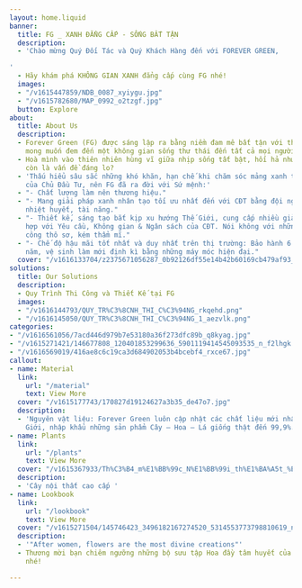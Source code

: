 ```yaml
---
layout: home.liquid
banner:
  title: FG _ XANH ĐẲNG CẤP - SỐNG BẤT TẬN
  description:
  - 'Chào mừng Quý Đối Tác và Quý Khách Hàng đến với FOREVER GREEN,

'
  - Hãy khám phá KHÔNG GIAN XANH đẳng cấp cùng FG nhé!
  images:
  - "/v1615447859/NDB_0087_xyiygu.jpg"
  - "/v1615782680/MAP_0992_o2tzgf.jpg"
  button: Explore
about:
  title: About Us
  description:
  - Forever Green (FG) được sáng lập ra bằng niềm đam mê bất tận với thiên nhiên,
    mong muốn đem đến một không gian sống thư thái đến tất cả mọi người.
  - Hoà mình vào thiên nhiên hùng vĩ giữa nhịp sống tất bật, hối hả như hiện nay có
    còn là vấn đề đáng lo?
  - 'Thấu hiểu sâu sắc những khó khăn, hạn chế khi chăm sóc mảng xanh tươi thật 100%
    của Chủ Đầu Tư, nên FG đã ra đời với Sứ mệnh:'
  - "- Chất lượng làm nên thương hiệu."
  - "- Mang giải pháp xanh nhân tạo tối ưu nhất đến với CĐT bằng đội ngũ nhân viên
    nhiệt huyết, tài năng."
  - "- Thiết kế, sáng tạo bắt kịp xu hướng Thế Giới, cung cấp nhiều giải pháp phù
    hợp với Yêu cầu, Không gian & Ngân sách của CĐT. Nói không với những mô hình thi
    công thô sơ, kém thẩm mĩ."
  - "- Chế độ hậu mãi tốt nhất và duy nhất trên thị trường: Bảo hành 6 tháng -> 1
    năm, vệ sinh làm mới định kì bằng những máy móc hiện đại."
  cover: "/v1616133704/z2375671056287_0b92126df55e14b42b60169cb479af93_ktqxbb.jpg"
solutions:
  title: Our Solutions
  description:
  - Quy Trình Thi Công và Thiết Kế tại FG
  images:
  - "/v1616144793/QUY_TR%C3%8CNH_THI_C%C3%94NG_rkqehd.png"
  - "/v1616145050/QUY_TR%C3%8CNH_THI_C%C3%94NG_1_aezvlk.png"
categories:
- "/v1616561056/7acd446d979b7e53180a36f273dfc89b_q8kyag.jpg"
- "/v1615271421/146677808_120401853299636_5901119414545093535_n_f2lhgk.jpg"
- "/v1616569019/416ae8c6c19ca3d684902053b4bcebf4_rxce67.jpg"
callout:
- name: Material
  link:
    url: "/material"
    text: View More
  cover: "/v1615177743/170827d19124627a3b35_de47o7.jpg"
  description:
  - 'Nguyên vật liệu: Forever Green luôn cập nhật các chất liệu mới nhất trên Thế
    Giới, nhập khẩu những sản phẩm Cây – Hoa – Lá giống thật đến 99,9%.'
- name: Plants
  link:
    url: "/plants"
    text: View More
  cover: "/v1615367933/Th%C3%B4_m%E1%BB%99c_N%E1%BB%99i_th%E1%BA%A5t_%E1%BA%A2nh_gh%C3%A9p_2_jsx77k.jpg"
  description:
  - 'Cây nội thất cao cấp '
- name: Lookbook
  link:
    url: "/lookbook"
    text: View More
  cover: "/v1615271504/145746423_3496182167274520_5314553773798810619_n_rv9jer.jpg"
  description:
  - '"After women, flowers are the most divine creations"'
  - Thương mời bạn chiêm ngưỡng những bộ sưu tập Hoa đầy tâm huyết của Forever Green
    nhé!

---
```

